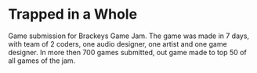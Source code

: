 # Trapped in a Whole

Game submission for Brackeys Game Jam.
The game was made in 7 days, with team of 2 coders, one audio designer, one artist and one game designer.
In more then 700 games submitted, out game made to top 50 of all games of the jam.
